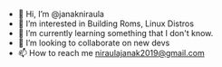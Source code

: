 - 👋 Hi, I’m @janakniraula
- 👀 I’m interested in Building Roms, Linux Distros
- 🌱 I’m currently learning something that I don't know.
- 💞️ I’m looking to collaborate on new devs
- 📫 How to reach me niraulajanak2019@gmail.com

<!---
janakniraula/janakniraula is a ✨ special ✨ repository because its `README.md` (this file) appears on your GitHub profile.
You can click the Preview link to take a look at your changes.
--->

